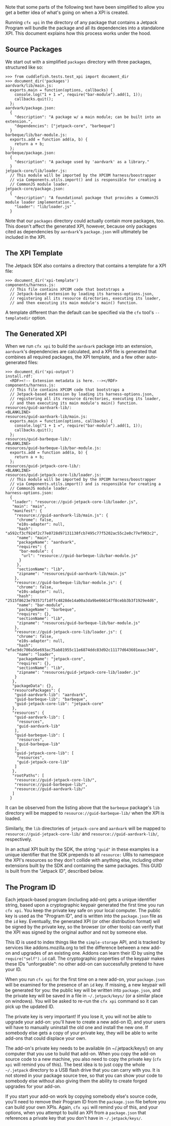 <span class="aside">
Note that some parts of the following text have been simplified to
allow you get a better idea of what's going on when a XPI is created.
</span>

Running `cfx xpi` in the directory of any package that contains a
Jetpack Program will bundle the package and all its dependencies
into a standalone XPI. This document explains how this process
works under the hood.

Source Packages
---------------

We start out with a simplified `packages` directory with three
packages, structured like so:

    >>> from cuddlefish.tests.test_xpi import document_dir
    >>> document_dir('packages')
    aardvark/lib/main.js:
      exports.main = function(options, callbacks) {
        console.log("1 + 1 =", require("bar-module").add(1, 1));
        callbacks.quit();
      };
    aardvark/package.json:
      {
        "description": "A package w/ a main module; can be built into an extension.",
        "dependencies": ["jetpack-core", "barbeque"]
      }
    barbeque/lib/bar-module.js:
      exports.add = function add(a, b) {
        return a + b;
      };
    barbeque/package.json:
      {
        "description": "A package used by 'aardvark' as a library."
      }
    jetpack-core/lib/loader.js:
      // This module will be imported by the XPCOM harness/boostrapper
      // via Components.utils.import() and is responsible for creating a
      // CommonJS module loader.
    jetpack-core/package.json:
      {
        "description": "A foundational package that provides a CommonJS module loader implementation.",
        "loader": "lib/loader.js"
      }

Note that our `packages` directory could actually contain more
packages, too. This doesn't affect the generated XPI, however, because
only packages cited as dependencies by `aardvark`'s `package.json` will
ultimately be included in the XPI.

The XPI Template
----------------

The Jetpack SDK also contains a directory that contains a template for
a XPI file:

    >>> document_dir('xpi-template')
    components/harness.js:
      // This file contains XPCOM code that bootstraps a
      // Jetpack-based extension by loading its harness-options.json,
      // registering all its resource directories, executing its loader,
      // and then executing its main module's main() function.

A template different than the default can be specified via the
`cfx` tool's `--templatedir` option.

The Generated XPI
-----------------

When we run `cfx xpi` to build the `aardvark` package into an extension,
`aardvark`'s dependencies are calculated, and a XPI file is generated that
combines all required packages, the XPI template, and a few other
auto-generated files:

    >>> document_dir('xpi-output')
    install.rdf:
      <RDF><!-- Extension metadata is here. --></RDF>
    components/harness.js:
      // This file contains XPCOM code that bootstraps a
      // Jetpack-based extension by loading its harness-options.json,
      // registering all its resource directories, executing its loader,
      // and then executing its main module's main() function.
    resources/guid-aardvark-lib/:
    <BLANKLINE>
    resources/guid-aardvark-lib/main.js:
      exports.main = function(options, callbacks) {
        console.log("1 + 1 =", require("bar-module").add(1, 1));
        callbacks.quit();
      };
    resources/guid-barbeque-lib/:
    <BLANKLINE>
    resources/guid-barbeque-lib/bar-module.js:
      exports.add = function add(a, b) {
        return a + b;
      };
    resources/guid-jetpack-core-lib/:
    <BLANKLINE>
    resources/guid-jetpack-core-lib/loader.js:
      // This module will be imported by the XPCOM harness/boostrapper
      // via Components.utils.import() and is responsible for creating a
      // CommonJS module loader.
    harness-options.json:
      {
       "loader": "resource://guid-jetpack-core-lib/loader.js", 
       "main": "main", 
       "manifest": {
        "resource://guid-aardvark-lib/main.js": {
         "chrome": false, 
         "e10s-adapter": null, 
         "hash": "a592cf3cf924f2c77e0728d97131138fcb7495c77f5202ac55c2e0c77ef903c2", 
         "name": "main", 
         "packageName": "aardvark", 
         "requires": {
          "bar-module": {
           "url": "resource://guid-barbeque-lib/bar-module.js"
          }
         }, 
         "sectionName": "lib", 
         "zipname": "resources/guid-aardvark-lib/main.js"
        }, 
        "resource://guid-barbeque-lib/bar-module.js": {
         "chrome": false, 
         "e10s-adapter": null, 
         "hash": "2515f8623e793571f1dffc4828de14a00a3da9be666147f8cebb3b3f1929e4d6", 
         "name": "bar-module", 
         "packageName": "barbeque", 
         "requires": {}, 
         "sectionName": "lib", 
         "zipname": "resources/guid-barbeque-lib/bar-module.js"
        }, 
        "resource://guid-jetpack-core-lib/loader.js": {
         "chrome": false, 
         "e10s-adapter": null, 
         "hash": "efac9dc700a56e693ac75ab81955c11e6874ddc83d92c11177d643601eaac346", 
         "name": "loader", 
         "packageName": "jetpack-core", 
         "requires": {}, 
         "sectionName": "lib", 
         "zipname": "resources/guid-jetpack-core-lib/loader.js"
        }
       }, 
       "packageData": {}, 
       "resourcePackages": {
        "guid-aardvark-lib": "aardvark", 
        "guid-barbeque-lib": "barbeque", 
        "guid-jetpack-core-lib": "jetpack-core"
       }, 
       "resources": {
        "guid-aardvark-lib": [
         "resources", 
         "guid-aardvark-lib"
        ], 
        "guid-barbeque-lib": [
         "resources", 
         "guid-barbeque-lib"
        ], 
        "guid-jetpack-core-lib": [
         "resources", 
         "guid-jetpack-core-lib"
        ]
       }, 
       "rootPaths": [
        "resource://guid-jetpack-core-lib/", 
        "resource://guid-barbeque-lib/", 
        "resource://guid-aardvark-lib/"
       ]
      }

It can be observed from the listing above that the `barbeque` package's `lib`
directory will be mapped to `resource://guid-barbeque-lib/` when the XPI is
loaded.

Similarly, the `lib` directories of `jetpack-core` and `aardvark` will be
mapped to `resource://guid-jetpack-core-lib/` and
`resource://guid-aardvark-lib/`, respectively.

In an actual XPI built by the SDK, the string `"guid"` in these
examples is a unique identifier that the SDK prepends to all
`resource:` URIs to namespace the XPI's resources so they don't
collide with anything else, including other extensions built by the
SDK and containing the same packages. This GUID is built from the
"Jetpack ID", described below.

The Program ID
--------------

Each jetpack-based program (including add-on) gets a unique identifier
string, based upon a cryptographic keypair generated the first time you run
`cfx xpi`. You keep the private key safe on your local computer. The public
key is used as the "Program ID", and is written into the `package.json` file
as the `id` key. Eventually, the generated XPI (or other distribution format)
will be signed by the private key, so the browser (or other tools) can verify
that the XPI was signed by the original author and not by someone else.

This ID is used to index things like the `simple-storage` API, and is tracked
by services like addons.mozilla.org to tell the difference between a new
add-on and upgrades of an existing one. Addons can learn their ID by using
the `require("self").id` call. The cryptographic properties of the keypair
makes these IDs "unforgeable": no other add-on can successfully pretend to
have your ID.

When you run `cfx xpi` for the first time on a new add-on, your
`package.json` will be examined for the presence of an `id` key. If missing,
a new keypair will be generated for you: the public key will be written into
`package.json`, and the private key will be saved in a file in
`~/.jetpack/keys/` (or a similar place on windows). You will be asked to
re-run the `cfx xpi` command so it can pick up the updated ID.

The private key is very important! If you lose it, you will not be able to
upgrade your add-on: you'll have to create a new add-on ID, and your users
will have to manually uninstall the old one and install the new one. If
somebody else gets a copy of your private key, they will be able to write
add-ons that could displace your own.

The add-on's private key needs to be available (in ~/.jetpack/keys/) on any
computer that you use to build that add-on. When you copy the add-on source
code to a new machine, you also need to copy the private key (`cfx xpi` will
remind you of this). The best idea is to just copy the whole `~/.jetpack`
directory to a USB flash drive that you can carry with you. It is not stored
in your package source tree, so that you can show your code to somebody else
without also giving them the ability to create forged upgrades for your
add-on.

If you start your add-on work by copying somebody else's source code, you'll
need to remove their Program ID from the `package.json` file before you can
build your own XPIs. Again, `cfx xpi` will remind you of this, and your
options, when you attempt to build an XPI from a `package.json` that
references a private key that you don't have in `~/.jetpack/keys/`.

